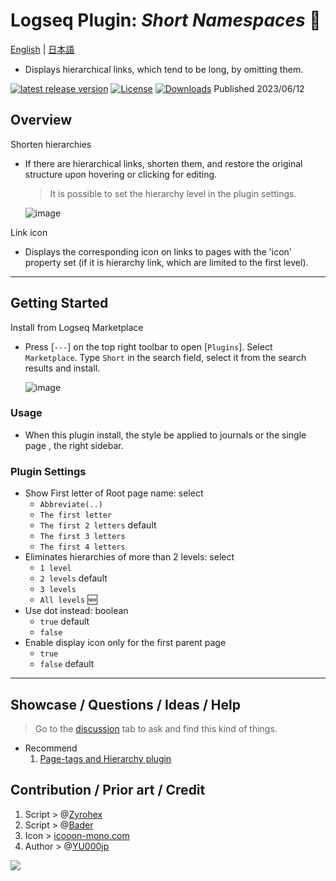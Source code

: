 # Logseq Plugin: *Short Namespaces* 🍰

[English](https://github.com/YU000jp/logseq-plugin-short-namespaces) | [日本語](https://github.com/YU000jp/logseq-plugin-short-namespaces/blob/main/readme.ja.md)

- Displays hierarchical links, which tend to be long, by omitting them.

[![latest release version](https://img.shields.io/github/v/release/YU000jp/logseq-plugin-short-namespaces)](https://github.com/YU000jp/logseq-plugin-short-namespaces/releases)
[![License](https://img.shields.io/github/license/YU000jp/logseq-plugin-short-namespaces?color=blue)](https://github.com/YU000jp/logseq-plugin-short-namespaces/LICENSE)
[![Downloads](https://img.shields.io/github/downloads/YU000jp/logseq-plugin-short-namespaces/total.svg)](https://github.com/YU000jp/logseq-plugin-short-namespaces/releases)
 Published 2023/06/12

## Overview

Shorten hierarchies
  - If there are hierarchical links, shorten them, and restore the original structure upon hovering or clicking for editing.
    > It is possible to set the hierarchy level in the plugin settings.

    ![image](https://github.com/YU000jp/logseq-plugin-short-namespaces/assets/111847207/f2a7aae1-fc7f-4857-9f7a-af1cdd0b2191)

Link icon
  - Displays the corresponding icon on links to pages with the 'icon' property set (if it is hierarchy link, which are limited to the first level).

---

## Getting Started

Install from Logseq Marketplace
  - Press [`---`] on the top right toolbar to open [`Plugins`]. Select `Marketplace`. Type `Short` in the search field, select it from the search results and install.

     ![image](https://github.com/YU000jp/logseq-plugin-short-namespaces/assets/111847207/c2782452-9254-4cda-9604-5283de136da2)

### Usage

- When this plugin install, the style be applied to journals or the single page , the right sidebar.

### Plugin Settings

- Show First letter of Root page name: select
  - `Abbreviate(..)`
  - `The first letter`
  - `The first 2 letters` default
  - `The first 3 letters`
  - `The first 4 letters`
- Eliminates hierarchies of more than 2 levels: select
  - `1 level`
  - `2 levels` default
  - `3 levels`
  - `All levels` 🆕
- Use dot instead: boolean
  - `true` default
  - `false`
- Enable display icon only for the first parent page
  - `true`
  - `false` default 

---

## Showcase / Questions / Ideas / Help

> Go to the [discussion](https://github.com/YU000jp/logseq-plugin-short-namespaces/discussions) tab to ask and find this kind of things.

- Recommend
  1. [Page-tags and Hierarchy plugin](https://github.com/YU000jp/logseq-page-tags-and-hierarchy)

## Contribution / Prior art / Credit
1. Script > @[Zyrohex](https://gist.github.com/Zyrohex/9782b737f8f7f7bca7b6cc7e7868d793)
1. Script > @[Bader](https://discord.com/channels/725182569297215569/896368413243494430/1116515366508711996)
1. Icon > [icooon-mono.com](https://icooon-mono.com/12668-%e3%82%b1%e3%83%bc%e3%82%ad%e3%81%ae%e3%82%a2%e3%82%a4%e3%82%b3%e3%83%b33/)
1. Author > @[YU000jp](https://github.com/YU000jp)

<a href="https://www.buymeacoffee.com/yu000japan"><img src="https://img.buymeacoffee.com/button-api/?text=Buy me a pizza&emoji=🍕&slug=yu000japan&button_colour=FFDD00&font_colour=000000&font_family=Poppins&outline_colour=000000&coffee_colour=ffffff" /></a>
